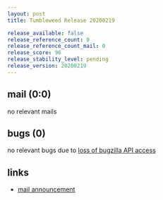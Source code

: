 ```yaml
---
layout: post
title: Tumbleweed Release 20200219

release_available: false
release_reference_count: 0
release_reference_count_mail: 0
release_score: 96
release_stability_level: pending
release_version: 20200219
---
```


## mail (0:0)

no relevant mails

## bugs (0)

<!--more-->

no relevant bugs due to [loss of bugzilla API access](https://bugzilla.opensuse.org/show_bug.cgi?id=1157722)



## links

- [mail announcement](https://lists.opensuse.org/opensuse-factory/2020-02/msg00431.html)

